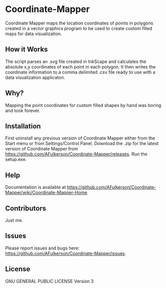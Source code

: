 # Coordinate-Mapper
Coordinate Mapper maps the location coordinates of points in polygons created in a vector graphics program to be used to create custom filled maps for data visualization.

## How it Works
The script parses an .svg file created in InkScape and calculates the absolute x,y coordinates of each point in each polygon. It then writes the coordinate information to a comma delimited .csv file ready to use with a data visualization applicaton.

## Why?
Mapping the point coordinates for custom filled shapes by hand was boring and took forever. 

## Installation
First uninstall any previous version of Coordinate Mapper either from the Start menu or from Settings/Control Panel.
Download the .zip for the latest version of Coordinate Mapper from https://github.com/AFulkerson/Coordinate-Mapper/releases.
Run the setup.exe.

## Help
Documentation is available at https://github.com/AFulkerson/Coordinate-Mapper/wiki/Coordinate-Mapper-Home.

## Contributors
Just me.

## Issues
Please report issues and bugs here: https://github.com/AFulkerson/Coordinate-Mapper/issues.

## License
GNU GENERAL PUBLIC LICENSE Version 3
